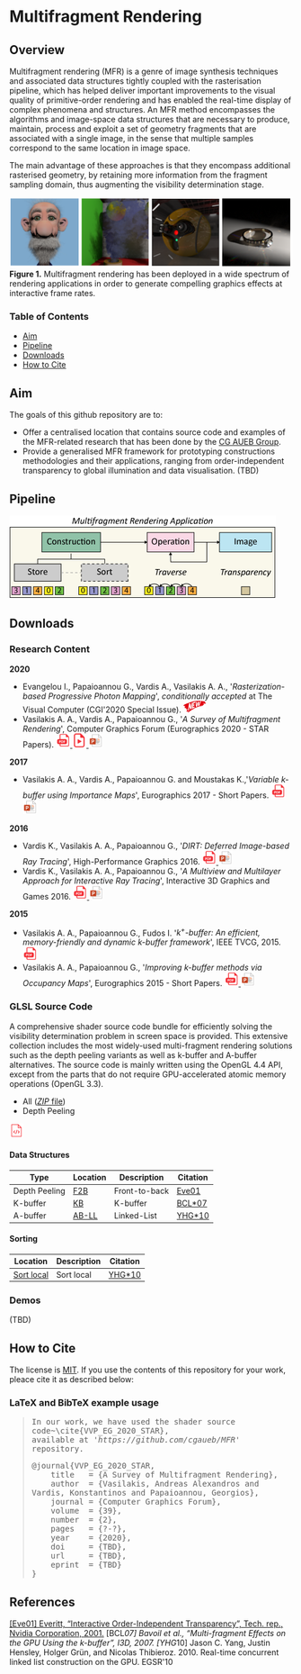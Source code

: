 # Multifragment Rendering

## Overview

Multifragment rendering (MFR) is a genre of image synthesis techniques and associated data structures tightly coupled with the rasterisation pipeline, which has helped deliver important improvements to the visual quality of primitive-order rendering and has enabled the real-time display of complex phenomena and structures. An MFR method encompasses the algorithms and image-space data structures that are necessary to produce, maintain, process and exploit a set of geometry fragments that are associated with a single image, in the sense that multiple samples correspond to the same location in image space.

The main advantage of these approaches is that they encompass additional rasterised geometry, by retaining more information from the fragment sampling domain, thus augmenting the visibility determination stage.

![Image description](Figures/teaser.png)
**Figure 1.** Multifragment rendering has been deployed in a wide spectrum of rendering applications in order to generate compelling graphics effects at interactive frame rates.


### Table of Contents

- [Aim](#Aim)
- [Pipeline](#Pipeline)
- [Downloads](#Downloads)
- [How to Cite](#How-to-Cite)

## Aim

The goals of this github repository are to:
- Offer a centralised location that contains source code and examples of the MFR-related research that has been done by the [CG AUEB Group](http://graphics.cs.aueb.gr).
- Provide a generalised MFR framework for prototyping constructions methodologies and their applications, ranging from order-independent transparency to global illumination and data visualisation. (TBD)

## Pipeline

![MFR Application Pipeline](Figures/multifragment_pipeline.png)

## Downloads

### Research Content

**2020**
- Evangelou I., Papaioannou G., Vardis A., Vasilakis A. A., '_Rasterization-based Progressive Photon Mapping_', _conditionally accepted_ at The Visual Computer (CGI'2020 Special Issue). <img src="Figures\new.png" width="40">
- Vasilakis A. A., Vardis A., Papaioannou G., '_A Survey of Multifragment Rendering_', Computer Graphics Forum (Eurographics 2020 - STAR Papers). 
<a href="Multimedia\EG2020_STAR_paper.pdf"> <img alt="EG 2020 paper pdf" src="Figures\pdf.png" width="25"> </a>
<a href="Multimedia\EG2020_STAR_video_presentation.pdf"> <img alt="EG 2020 video presentation" src="Figures\video.png" width="25"> </a>
<a href="Multimedia\EG2020_STAR_presentation.pdf"> <img alt="EG 2020 presentation" src="Figures\pptx.png" width="25"> </a>

**2017**

- Vasilakis A. A., Vardis A., Papaioannou G. and Moustakas K.,'_Variable k-buffer using Importance Maps_', Eurographics 2017 - Short Papers. <a href="Multimedia\EG2017_SP_paper.pdf"> <img alt="EG 2017 paper pdf" src="Figures\pdf.png" width="25"> </a> 
<a href="Multimedia\EG2017_SP_presentation.pptx"> <img alt="EG 2017 presentation" src="Figures\pptx.png" width="25"> </a>

**2016**

-  Vardis K., Vasilakis A. A., Papaioannou G., '_DIRT: Deferred Image-based Ray Tracing_', High-Performance Graphics 2016.
<a href="Multimedia\HPG2016_paper.pdf"> <img alt="HPG 2016 paper pdf" src="Figures\pdf.png" width="25"> </a>
<a href="https://www.kostasvardis.com/files/research/dirt_hpg2016.pptx"> <img alt="HPG 2016 presentation" src="Figures\pptx.png" width="25"> </a>
-  Vardis K., Vasilakis A. A., Papaioannou G., '_A Multiview and Multilayer Approach for Interactive Ray Tracing_', Interactive 3D Graphics and Games 2016. <a href="Multimedia\I3D2016_paper.pdf"> <img alt="I3D 2016 paper pdf" src="Figures\pdf.png" width="25"> </a>
<a href="https://www.kostasvardis.com/files/research/mmrt_i3d2016.pptx"> <img alt="I3D 2016 presentation" src="Figures\pptx.png" width="25"> </a>

**2015**

-  Vasilakis A. A., Papaioannou G., Fudos I. '_k<sup>+</sup>-buffer: An efficient, memory-friendly and dynamic k-buffer framework_', IEEE TVCG, 2015. <a href="Multimedia\TVCG2015_paper.pdf"> <img alt="TVCG 2015 paper pdf" src="Figures\pdf.png" width="25"> </a>
-  Vasilakis A. A., Papaioannou G., '_Improving k-buffer methods via Occupancy Maps_', Eurographics 2015 - Short Papers. <a href="Multimedia\EG2015_SP_paper.pdf"> <img alt="EG 2015 paper pdf" src="Figures\pdf.png" width="25"> </a> <a href="Multimedia\EG2015_SP_presentation.pptx"> <img alt="EG 2015 presentation" src="Figures\pptx.png" width="25"> </a>

### GLSL Source Code

A comprehensive shader source code bundle for efficiently solving the visibility determination problem in screen space is provided.
This extensive collection includes the most widely-used multi-fragment rendering solutions such as the depth peeling variants as well as k-buffer and A-buffer alternatives. The source code is mainly written using the OpenGL 4.4 API, except from the parts that do not require GPU-accelerated atomic memory operations (OpenGL 3.3).

- All ([*ZIP* file](Sources/sources.zip))
- Depth Peeling
<a href="glsl\MFR_depth_peeling_glsl_source_code.zip">
<img alt="Depth Peeling glsl source code" src="Figures\code.png" width="25">
</a>

#### Data Structures
|  Type | Location | Description | Citation |
| --- | --- | --- | --- |
| Depth Peeling | [F2B](Sources/MFR/shaders/source) | Front-to-back | [Eve01](#[Eve01]) | |
| K-buffer | [KB](Sources/MFR/shaders/source) | K-buffer | [BCL*07](#[BCL*07]) | |
| A-buffer | [AB-LL](Sources/MFR/shaders/source) | Linked-List | [YHG*10](#[YHG*10]) | |

#### Sorting
|  Location | Description | Citation |
|  --- | --- | --- |
| [Sort local](Sources/MFR/shaders/source) | Sort local | [YHG*10](#[YHG*10]) | |

### Demos

(TBD)

## How to Cite
The license is [MIT](LICENSE). If you use the contents of this repository for your work, pleace cite it as described below:

### LaTeX and BibTeX example usage

<blockquote>
<pre style="white-space:pre-wrap;">
In our work, we have used the shader source code~\cite{VVP_EG_2020_STAR},
available at <em>'https://github.com/cgaueb/MFR'</em> repository.
</pre>

<pre style="white-space:pre-wrap;">
@journal{VVP_EG_2020_STAR,
    title   = {A Survey of Multifragment Rendering},
    author  = {Vasilakis, Andreas Alexandros and Vardis, Konstantinos and Papaioannou, Georgios},
    journal = {Computer Graphics Forum},
    volume  = {39},
    number  = {2},
    pages   = {?-?},
    year    = {2020},
    doi     = {TBD},
    url     = {TBD},
    eprint  = {TBD}
}
</pre>
</blockquote>

## References

<a href="[Eve01]">[Eve01] Everitt, “Interactive Order-Independent Transparency”, Tech. rep., Nvidia Corporation, 2001.</a>
<a name="[BCL*07]">[BCL*07] Bavoil et al., “Multi-fragment Effects on the GPU Using the k-buffer”, I3D, 2007.</a>
<a name="[YHG*10]">[YHG*10] Jason C. Yang, Justin Hensley, Holger Grün, and Nicolas Thibieroz. 2010. Real-time concurrent linked list construction on the GPU. EGSR'10</a>
